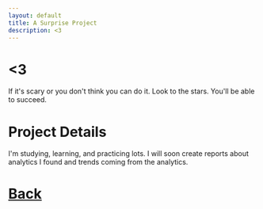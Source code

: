 ```yaml
---
layout: default
title: A Surprise Project
description: <3
---
```


# <3

If it's scary or you don't think you can do it. Look to the stars. You'll be able to succeed.

# Project Details

I'm studying, learning, and practicing lots. I will soon create reports about analytics I found and trends coming from the analytics.

# [**Back**](./)